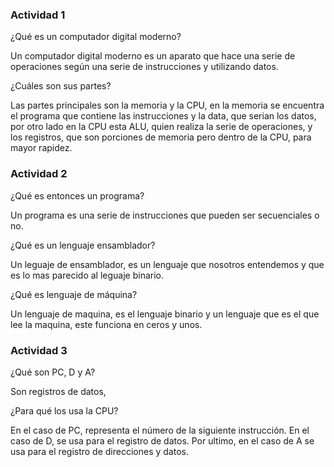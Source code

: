 ### Actividad 1

¿Qué es un computador digital moderno?

Un computador digital moderno es un aparato que hace una serie de operaciones
según una serie de instrucciones y utilizando datos.

¿Cuáles son sus partes?

Las partes principales son la memoria y la CPU, en la memoria se encuentra el programa que contiene las instrucciones y la data, que serian los datos, por otro lado en la CPU esta ALU, quien realiza la serie de operaciones, y los registros, que son porciones de memoria pero dentro de la CPU, para mayor rapidez.

### Actividad 2

¿Qué es entonces un programa?

Un programa es una serie de instrucciones que pueden ser secuenciales o no.

¿Qué es un lenguaje ensamblador?

Un leguaje de ensamblador, es un lenguaje que nosotros entendemos y que es lo mas parecido al leguaje binario.

¿Qué es lenguaje de máquina?

Un lenguaje de maquina, es el lenguaje binario y un lenguaje que es el que lee la maquina, este funciona en ceros y unos.

### Actividad 3

¿Qué son PC, D y A?

Son registros de datos, 

¿Para qué los usa la CPU?

En el caso de PC, representa el número de la siguiente instrucción. En el caso de D, se usa para el registro de datos. Por ultimo, en el caso de A se usa para el registro de direcciones y datos.


